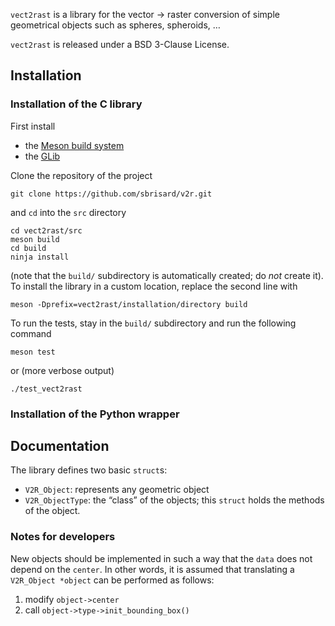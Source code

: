 `vect2rast` is a library for the vector → raster conversion of simple
 geometrical objects such as spheres, spheroids, …

`vect2rast` is released under a BSD 3-Clause License.

## Installation

### Installation of the C library

First install

- the [Meson build system](https://mesonbuild.com/)
- the [GLib](https://developer.gnome.org/glib/)

Clone the repository of the project

```
git clone https://github.com/sbrisard/v2r.git
```

and `cd` into the `src` directory

```
cd vect2rast/src
meson build
cd build
ninja install
```

(note that the `build/` subdirectory is automatically created; do *not* create
it). To install the library in a custom location, replace the second line with

```
meson -Dprefix=vect2rast/installation/directory build
```

To run the tests, stay in the `build/` subdirectory and run the following
command

```
meson test
```

or (more verbose output)

```
./test_vect2rast
```

### Installation of the Python wrapper

## Documentation

The library defines two basic `struct`s:

- `V2R_Object`: represents any geometric object
- `V2R_ObjectType`: the “class” of the objects; this `struct` holds the methods
  of the object.

### Notes for developers

New objects should be implemented in such a way that the `data` does not depend
on the `center`. In other words, it is assumed that translating a `V2R_Object
*object` can be performed as follows:

1. modify `object->center`
2. call `object->type->init_bounding_box()`

<!-- Local Variables: -->
<!-- fill-column: 80 -->
<!-- End: -->
